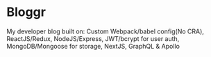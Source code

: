 # Bloggr

My developer blog built on: Custom Webpack/babel config(No CRA), ReactJS/Redux, NodeJS/Express, JWT/bcrypt for user auth, MongoDB/Mongoose for storage, NextJS, GraphQL & Apollo
